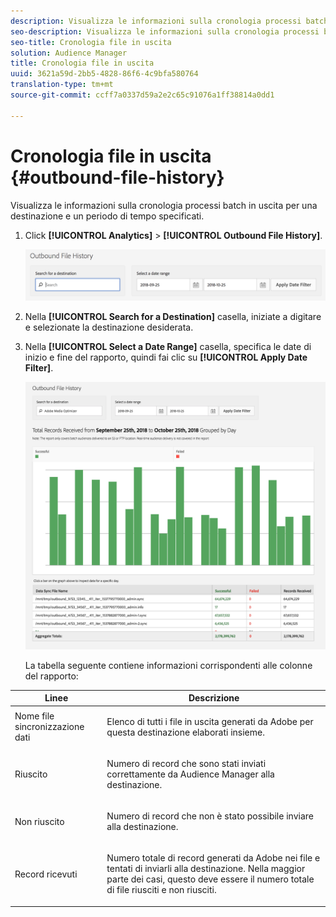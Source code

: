 ```yaml
---
description: Visualizza le informazioni sulla cronologia processi batch in uscita per una destinazione e un periodo di tempo specificati.
seo-description: Visualizza le informazioni sulla cronologia processi batch in uscita per una destinazione e un periodo di tempo specificati.
seo-title: Cronologia file in uscita
solution: Audience Manager
title: Cronologia file in uscita
uuid: 3621a59d-2bb5-4828-86f6-4c9bfa580764
translation-type: tm+mt
source-git-commit: ccff7a0337d59a2e2c65c91076a1ff38814a0dd1

---
```



# Cronologia file in uscita {#outbound-file-history}

Visualizza le informazioni sulla cronologia processi batch in uscita per una destinazione e un periodo di tempo specificati.

<!-- 

t_reports_outbound_history.xml

 -->

1. Click **[!UICONTROL Analytics]** &gt; **[!UICONTROL Outbound File History]**.

   ![Risultato del passaggio](assets/outbound_history.png)

1. Nella **[!UICONTROL Search for a Destination]** casella, iniziate a digitare e selezionate la destinazione desiderata.
1. Nella **[!UICONTROL Select a Date Range]** casella, specifica le date di inizio e fine del rapporto, quindi fai clic su **[!UICONTROL Apply Date Filter]**.

   ![Risultato del passaggio](assets/outbound_history_stats.png)

   La tabella seguente contiene informazioni corrispondenti alle colonne del rapporto:

<table id="table_93076D46AC50411395E72B9B987E99BE"> 
 <thead> 
  <tr> 
   <th colname="col1" class="entry"> Linee </th> 
   <th colname="col2" class="entry"> Descrizione </th> 
  </tr> 
 </thead>
 <tbody> 
  <tr> 
   <td colname="col1"> Nome file sincronizzazione dati </td> 
   <td colname="col2"> <p>Elenco di tutti i file in uscita generati da <span class="keyword"> Adobe</span> per questa destinazione elaborati insieme. </p> </td> 
  </tr> 
  <tr> 
   <td colname="col1"> Riuscito </td> 
   <td colname="col2"> <p>Numero di record che sono stati inviati correttamente da <span class="keyword"> Audience Manager</span> alla destinazione. </p> </td> 
  </tr> 
  <tr> 
   <td colname="col1"> Non riuscito </td> 
   <td colname="col2"> <p>Numero di record che non è stato possibile inviare alla destinazione. </p> </td> 
  </tr> 
  <tr> 
   <td colname="col1"> Record ricevuti </td> 
   <td colname="col2"> <p>Numero totale di record <span class="keyword"> generati da Adobe</span> nei file e tentati di inviarli alla destinazione. Nella maggior parte dei casi, questo deve essere il numero totale di file riusciti e non riusciti. </p> </td> 
  </tr> 
 </tbody> 
</table>
